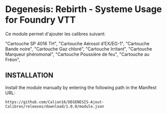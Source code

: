 ﻿# Degenesis: Rebirth - Systeme Usage for Foundry VTT
Ce module permet d'ajouter les calibres suivant:

  "Cartouche SP 4016 TH",
  "Cartouche Aérosol d’EX/EG-1",
  "Cartouche Bande noire",
  "Cartouche Gaz chloré",
  "Cartouche Irritant",
  "Cartouche Marqueur phéromonal",
  "Cartouche Poussière de feu",
  "Cartouche au Fréon",


## INSTALLATION

Install the module manually by entering the following path in the Manifest URL:

```
https://github.com/Calion16/DEGENESIS-Ajout-Calibres/releases/download/1.0.0/module.json
```
